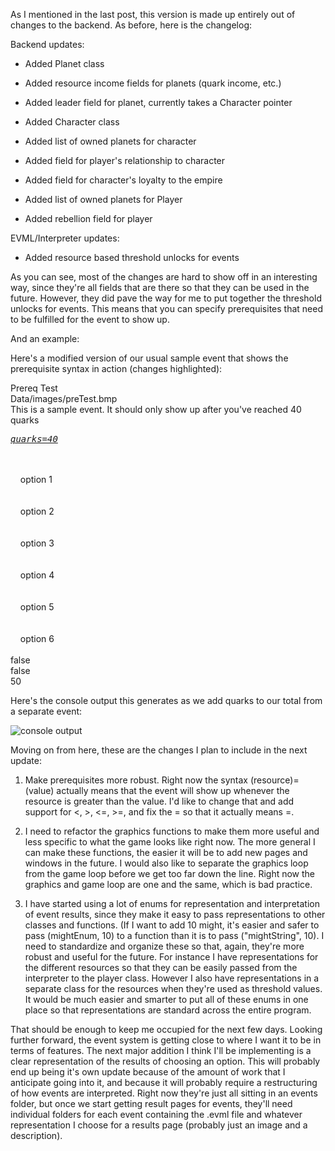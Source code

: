 As I mentioned in the last post, this version is made up entirely out of changes to the backend. As before, here is the changelog:

Backend updates:  
- Added Planet class  
- Added resource income fields for planets (quark income, etc.)  
- Added leader field for planet, currently takes a Character pointer  

- Added Character class  
- Added list of owned planets for character  
- Added field for player's relationship to character  
- Added field for character's loyalty to the empire  

- Added list of owned planets for Player  
- Added rebellion field for player  

EVML/Interpreter updates:  
- Added resource based threshold unlocks for events  

As you can see, most of the changes are hard to show off in an interesting way, since they're all fields that are there so that they can be used in the future. However, they did pave the way for me to put together the threshold unlocks for events. This means that you can specify prerequisites that need to be fulfilled for the event to show up.

And an example:

Here's a modified version of our usual sample event that shows the prerequisite syntax in action (changes highlighted):

<name>Prereq Test</name>  
<img>Data/images/preTest.bmp</img>  
<desc>This is a sample event. It should only show up after you've reached 40 quarks</desc>  
<u><i><pre>quarks=40</pre></i></u>  
<opt>  
&nbsp;&nbsp;&nbsp;&nbsp;<txt>option 1</txt>  
</opt>  
<opt>  
&nbsp;&nbsp;&nbsp;&nbsp;<txt>option 2</txt>  
</opt>  
<opt>  
&nbsp;&nbsp;&nbsp;&nbsp;<txt>option 3</txt>  
</opt>  
<opt>  
&nbsp;&nbsp;&nbsp;&nbsp;<txt>option 4</txt>  
</opt>  
<opt>  
&nbsp;&nbsp;&nbsp;&nbsp;<txt>option 5</txt>  
</opt>  
<opt>  
&nbsp;&nbsp;&nbsp;&nbsp;<txt>option 6</txt>  
</opt>  
<unique>false</unique>  
<lock>false</lock>  
<rand>50</rand>  

Here's the console output this generates as we add quarks to our total from a separate event:

![console output](http://threedliams.github.io/assets/update0-0-03/prereqDemonstration.jpg)

Moving on from here, these are the changes I plan to include in the next update:

1. Make prerequisites more robust. Right now the syntax (resource)=(value) actually means that the event will show up whenever the resource is greater than the value. I'd like to change that and add support for <, >, <=, >=, and fix the = so that it actually means =.

2. I need to refactor the graphics functions to make them more useful and less specific to what the game looks like right now. The more general I can make these functions, the easier it will be to add new pages and windows in the future. I would also like to separate the graphics loop from the game loop before we get too far down the line. Right now the graphics and game loop are one and the same, which is bad practice.

3. I have started using a lot of enums for representation and interpretation of event results, since they make it easy to pass representations to other classes and functions. (If I want to add 10 might, it's easier and safer to pass (mightEnum, 10) to a function than it is to pass ("mightString", 10). I need to standardize and organize these so that, again, they're more robust and useful for the future. For instance I have representations for the different resources so that they can be easily passed from the interpreter to the player class. However I also have representations in a separate class for the resources when they're used as threshold values. It would be much easier and smarter to put all of these enums in one place so that representations are standard across the entire program.

That should be enough to keep me occupied for the next few days. Looking further forward, the event system is getting close to where I want it to be in terms of features. The next major addition I think I'll be implementing is a clear representation of the results of choosing an option. This will probably end up being it's own update because of the amount of work that I anticipate going into it, and because it will probably require a restructuring of how events are interpreted. Right now they're just all sitting in an events folder, but once we start getting result pages for events, they'll need individual folders for each event containing the .evml file and whatever representation I choose for a results page (probably just an image and a description).
